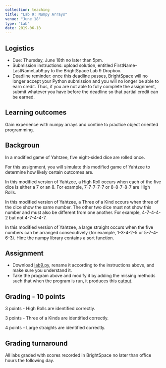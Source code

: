 ```yaml
---
collection: teaching
title: "Lab 9: Numpy Arrays"
venue: "June 18"
type: "Lab"
date: 2019-06-18
---
```


## Logistics
* Due: Thursday, June 18th no later than 5pm.
* Submission instructions: upload solution,
entitled FirstName-LastNameLab9.py
to the BrightSpace Lab 9 Dropbox.
* Deadline reminder: once this deadline passes, BrightSpace will no longer accept your Python
submission and you will no longer be able to earn credit. Thus, if you are not able to fully
complete the assignment, submit whatever you have before the deadline so that partial credit can be earned.

## Learning outcomes
Gain experience with numpy arrays and contine to practice
object oriented programming.

## Backgroun
In a modified game of Yahtzee, five eight-sided dice are rolled once.

For this assignment, you will simulate this modified game of Yahtzee to
determine how likely certain outcomes are.

In this modified version of Yahtzee, a High Roll occurs when each of
the five dice is either a 7 or an 8. For example, 7-7-7-7-7 or 8-8-7-8-7
are High Rolls.

In this modified version of Yahtzee, a Three of a Kind occurs when
three of the dice show the same number. The other two dice must not
show this number and must also be different from one another.
For example, 4-7-4-4-2 but not 4-7-4-4-7.

In this modified version of Yahtzee, a large straight occurs when
the five numbers can be arranged consecutively (for example,
1-3-4-2-5 or 5-7-4-6-3). Hint: the numpy library contains a
sort function.

## Assignment
* Download [lab9.py](https://lgw2.github.io/teaching/csci127-summer-2020/labs/lab9.py),
rename it according to the instructions above, and make sure you
understand it.
* Take the program above and modify it by adding the missing methods
such that when the program is run, it produces this [output](https://lgw2.github.io/teaching/csci127-summer-2020/labs/lab9_output.txt).

## Grading - 10 points
3 points - High Rolls are identified correctly.

3 points - Three of a Kinds are identified correctly.

4 points - Large straights are identified correctly.

## Grading turnaround
All labs graded with scores recorded in BrightSpace no later than office hours the following day.
